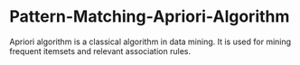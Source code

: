 # Pattern-Matching-Apriori-Algorithm
Apriori algorithm is a classical algorithm in data mining. It is used for mining frequent itemsets and relevant association rules.
